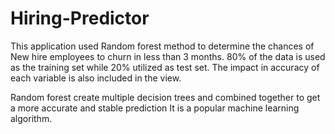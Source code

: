 # Hiring-Predictor
This application used Random forest method to determine the chances of New hire employees to churn in less than 3 months.
80% of the data is used as the training set while 20% utilized as test set. 
The impact in accuracy of each variable is also included in the view.

Random forest create multiple decision trees and combined together to get a more accurate and stable prediction It is a popular machine learning algorithm.
